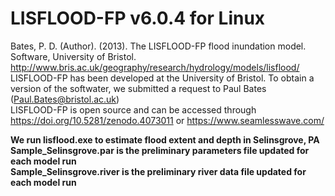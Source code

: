 # LISFLOOD-FP v6.0.4 for Linux

Bates, P. D. (Author). (2013). The LISFLOOD-FP flood inundation model. Software, University of Bristol. http://www.bris.ac.uk/geography/research/hydrology/models/lisflood/ <br />
LISFLOOD-FP has been developed at the University of Bristol. To obtain a version of the softwater, we submitted a request to Paul Bates (Paul.Bates@bristol.ac.uk) <br />
LISFLOOD-FP is open source and can be accessed through https://doi.org/10.5281/zenodo.4073011 or https://www.seamlesswave.com/

**We run lisflood.exe to estimate flood extent and depth in Selinsgrove, PA** <br />
**Sample_Selinsgrove.par is the preliminary parameters file updated for each model run** <br />
**Sample_Selinsgrove.river is the preliminary river data file updated for each model run**
